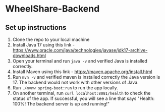# WheelShare-Backend

## Set up instructions
1. Clone the repo to your local machine
2. Install Java 17 using this link - https://www.oracle.com/java/technologies/javase/jdk17-archive-downloads.html
3. Open your terminal and run `java -v` and verified Java is installed correctly.
4. Install Maven using this link - https://maven.apache.org/install.html
5. Run `mvn -v` and verified maven is installed correctly the Java version is 17. The backend would not work with other versions of Java.
6. Run `./mvnw spring-boot:run` to run the app locally.
7. On another terminal, run `curl localhost:8081/health` to check the status of the app. If successful, you will see a line that says "Health: 100%! The backend server is up and running!"
